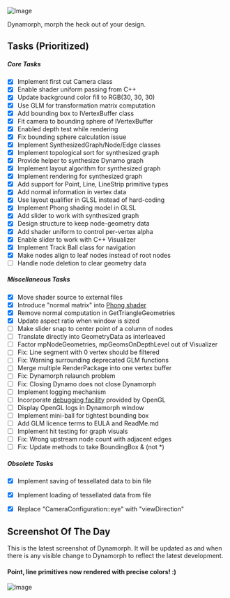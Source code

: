 ![Image](https://raw.github.com/ikeough/Dynamo/master/doc/distrib/Images/dynamo_logo_dark.png) 

Dynamorph, morph the heck out of your design.

## Tasks (Prioritized) ##

##### Core Tasks #####
- [x] Implement first cut Camera class
- [x] Enable shader uniform passing from C++
- [x] Update background color fill to RGB(30, 30, 30)
- [x] Use GLM for transformation matrix computation
- [x] Add bounding box to IVertexBuffer class
- [x] Fit camera to bounding sphere of IVertexBuffer
- [x] Enabled depth test while rendering
- [x] Fix bounding sphere calculation issue
- [x] Implement SynthesizedGraph/Node/Edge classes
- [x] Implement topological sort for synthesized graph
- [x] Provide helper to synthesize Dynamo graph 
- [x] Implement layout algorithm for synthesized graph
- [x] Implement rendering for synthesized graph
- [x] Add support for Point, Line, LineStrip primitive types
- [x] Add normal information in vertex data
- [x] Use layout qualifier in GLSL instead of hard-coding
- [x] Implement Phong shading model in GLSL
- [x] Add slider to work with synthesized graph
- [x] Design structure to keep node-geometry data
- [x] Add shader uniform to control per-vertex alpha
- [x] Enable slider to work with C++ Visualizer
- [x] Implement Track Ball class for navigation
- [x] Make nodes align to leaf nodes instead of root nodes
- [ ] Handle node deletion to clear geometry data

##### Miscellaneous Tasks #####
- [x] Move shader source to external files
- [x] Introduce "normal matrix" into [Phong shader](http://www.mathematik.uni-marburg.de/~thormae/lectures/graphics1/code/WebGLShaderLightMat/renderer.js)
- [x] Remove normal computation in GetTriangleGeometries
- [x] Update aspect ratio when window is sized
- [ ] Make slider snap to center point of a column of nodes
- [ ] Translate directly into GeometryData as interleaved
- [ ] Factor mpNodeGeometries, mpGeomsOnDepthLevel out of Visualizer
- [ ] Fix: Line segment with 0 vertex should be filtered
- [ ] Fix: Warning surrounding deprecated GLM functions
- [ ] Merge multiple RenderPackage into one vertex buffer
- [ ] Fix: Dynamorph relaunch problem
- [ ] Fix: Closing Dynamo does not close Dynamorph
- [ ] Implement logging mechanism
- [ ] Incorporate [debugging facility](http://www.opengl.org/registry/specs/ARB/debug_output.txt) provided by OpenGL
- [ ] Display OpenGL logs in Dynamorph window
- [ ] Implement mini-ball for tightest bounding box
- [ ] Add GLM licence terms to EULA and ReadMe.md
- [ ] Implement hit testing for graph visuals
- [ ] Fix: Wrong upstream node count with adjacent edges
- [ ] Fix: Update methods to take BoundingBox & (not *)

##### Obsolete Tasks #####
- [x] Implement saving of tessellated data to bin file
- [x] Implement loading of tessellated data from file
- [x] Replace "CameraConfiguration::eye" with "viewDirection"


## Screenshot Of The Day ##
This is the latest screenshot of Dynamorph. It will be updated as and when there is any visible change to Dynamorph to reflect the latest development.

#### Point, line primitives now rendered with precise colors! :) ####
![Image](https://raw.githubusercontent.com/Benglin/Dynamo/Recharge_Ben/src/Extensions/Dynamorph/dynamorph-screen.png)
